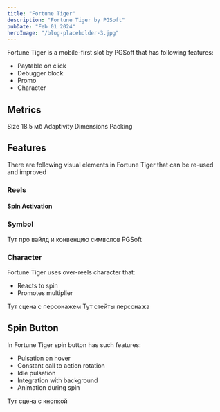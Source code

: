 ```yaml
---
title: "Fortune Tiger"
description: "Fortune Tiger by PGSoft"
pubDate: "Feb 01 2024"
heroImage: "/blog-placeholder-3.jpg"
---
```


Fortune Tiger is a mobile-first slot by PGSoft that has following features:

- Paytable on click
- Debugger block
- Promo
- Character

## Metrics

Size 18.5 мб
Adaptivity
Dimensions
Packing

## Features

There are following visual elements in Fortune Tiger that can be re-used and improved

### Reels

#### Spin Activation

### Symbol

Тут про вайлд и конвенцию символов PGSoft

### Character

Fortune Tiger uses over-reels character that:

- Reacts to spin
- Promotes multiplier

Тут сцена с персонажем
Тут стейты персонажа

## Spin Button

In Fortune Tiger spin button has such features:

- Pulsation on hover
- Constant call to action rotation
- Idle pulsation
- Integration with background
- Animation during spin

Тут сцена с кнопкой